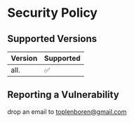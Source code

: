 # Security Policy

## Supported Versions

| Version | Supported          |
| ------- | ------------------ |
| all.    | :white_check_mark: |

## Reporting a Vulnerability

drop an email to toplenboren@gmail.com
